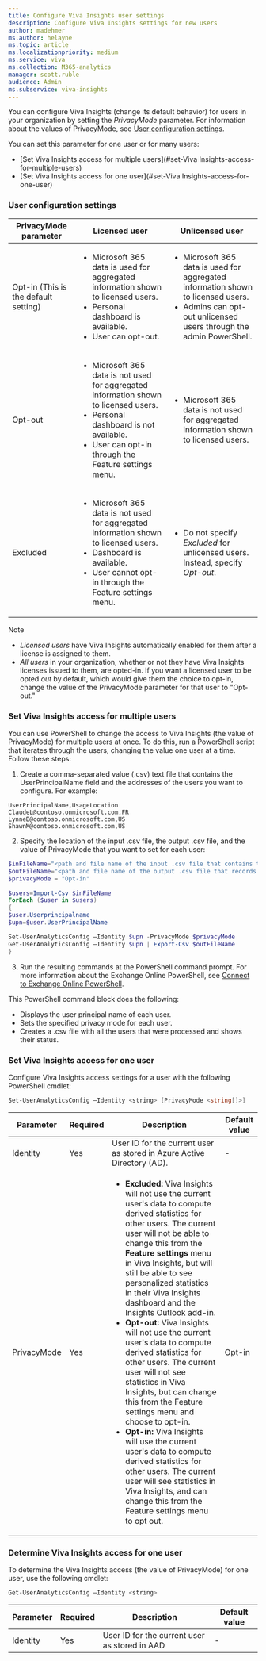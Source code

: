 ```yaml
---
title: Configure Viva Insights user settings
description: Configure Viva Insights settings for new users
author: madehmer
ms.author: helayne
ms.topic: article
ms.localizationpriority: medium 
ms.service: viva
ms.collection: M365-analytics
manager: scott.ruble
audience: Admin
ms.subservice: viva-insights
---
```


You can configure Viva Insights (change its default behavior) for users in your organization by setting the *PrivacyMode* parameter. For information about the values of PrivacyMode, see [User configuration settings](#user-configuration-settings).

You can set this parameter for one user or for many users:  

* [Set Viva Insights access for multiple users](#set-Viva Insights-access-for-multiple-users)
* [Set Viva Insights access for one user](#set-Viva Insights-access-for-one-user)

### User configuration settings

PrivacyMode parameter  | Licensed user  | Unlicensed user
------------- | -------------  | ---------------
Opt-in (This is the default setting)        | <ul><li>Microsoft 365 data is used for aggregated information shown to licensed users.</li><li>Personal dashboard is available.</li><li>User can opt-out.</li></ul>  | <ul><li>Microsoft 365 data is used for aggregated information shown to licensed users.</li><li>Admins can opt-out unlicensed users through the admin PowerShell. </li></ul>  
Opt-out    | <ul><li>Microsoft 365 data is not used for aggregated information shown to licensed users.</li><li> Personal dashboard is not available.</li><li>User can opt-in through the Feature settings menu.</li></ul>   |  <ul><li> Microsoft 365 data is not used for aggregated information shown to licensed users.</li></ul>
Excluded   |<ul><li> Microsoft 365 data is not used for aggregated information shown to licensed users.</li><li>Dashboard is available.</li><li>User cannot opt-in through the Feature settings menu.</li></ul>  |<ul><li> Do not specify _Excluded_ for unlicensed users. Instead, specify _Opt-out_.</li></ul>

>[!Note]  
>
>* _Licensed users_ have Viva Insights automatically enabled for them after a license is assigned to them.
>* _All users_ in your organization, whether or not they have Viva Insights licenses issued to them, are opted-in. If you want a licensed user to be opted _out_ by default, which would give them the choice to opt-in, change the value of the PrivacyMode parameter for that user to "Opt-out."

### Set Viva Insights access for multiple users

You can use PowerShell to change the access to Viva Insights (the value of PrivacyMode) for multiple users at once. To do this, run a PowerShell script that iterates through the users, changing the value one user at a time. Follow these steps:

1. Create a comma-separated value (.csv) text file that contains the UserPrincipalName field and the addresses of the users you want to configure. For example:

```
UserPrincipalName,UsageLocation
ClaudeL@contoso.onmicrosoft.com,FR
LynneB@contoso.onmicrosoft.com,US
ShawnM@contoso.onmicrosoft.com,US
```

2. Specify the location of the input .csv file, the output .csv file, and the value of PrivacyMode that you want to set for each user:

```powershell
$inFileName="<path and file name of the input .csv file that contains the users, example: C:\admin\Users2License..csv>"
$outFileName="<path and file name of the output .csv file that records the results, example: C:\admin\Users2License-Done..csv>"
$privacyMode = "Opt-in"

$users=Import-Csv $inFileName
ForEach ($user in $users)
{
$user.Userprincipalname
$upn=$user.UserPrincipalName

Set-UserAnalyticsConfig –Identity $upn -PrivacyMode $privacyMode
Get-UserAnalyticsConfig –Identity $upn | Export-Csv $outFileName
}
```
3. Run the resulting commands at the PowerShell command prompt. For more information about the Exchange Online PowerShell, see [Connect to Exchange Online PowerShell](/powershell/exchange/connect-to-exchange-online-powershell).

This PowerShell command block does the following:

 * Displays the user principal name of each user.
 * Sets the specified privacy mode for each user.
 * Creates a .csv file with all the users that were processed and shows their status.

### Set Viva Insights access for one user

Configure Viva Insights access settings for a user with the following PowerShell cmdlet:

```powershell
Set-UserAnalyticsConfig –Identity <string> [PrivacyMode <string[]>]
```

Parameter   |   Required   |   Description   | Default value
----------  |  ----------  |  -------------- | -------------
Identity   |   Yes   | User ID for the current user as stored in Azure Active Directory (AD).   |   -
PrivacyMode   |   Yes   | <ul><li>__Excluded:__ Viva Insights will not use the current user's data to compute derived statistics for other users. The current user will not be able to change this from the **Feature settings** menu in Viva Insights, but will still be able to see personalized statistics in their Viva Insights dashboard and the Insights Outlook add-in.</li><li>__Opt-out:__ Viva Insights will not use the current user's data to compute derived statistics for other users. The current user will not see statistics in Viva Insights, but can change this from the Feature settings menu and choose to opt-in.</li><li>__Opt-in:__ Viva Insights will use the current user's data to compute derived statistics for other users. The current user will see statistics in Viva Insights, and can change this from the Feature settings menu to opt out.</li></ul>|  Opt-in
  
### Determine Viva Insights access for one user

To determine the Viva Insights access (the value of PrivacyMode) for one user, use the following cmdlet:

```powershell
Get-UserAnalyticsConfig –Identity <string>
```

Parameter   |   Required   |    Description    |   Default value
----------- | ------------ |  ---------------  | ---------------
Identity    |  Yes         |    User ID for the current user as stored in AAD  | -